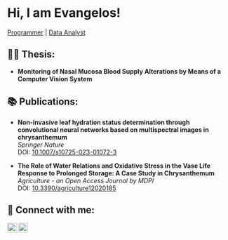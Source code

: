 # Hi, I am Evangelos!  
[Programmer](https://github.com/psyllakis) | [Data Analyst](https://www.linkedin.com/in/evangelos-psyllakis/)

## 👨‍💻 Thesis:
- **Monitoring of Nasal Mucosa Blood Supply Alterations by Means of a Computer Vision System**

## 📚 Publications:
- **Non-invasive leaf hydration status determination through convolutional neural networks based on multispectral images in chrysanthemum**  
  *Springer Nature*  
  DOI: [10.1007/s10725-023-01072-3](https://doi.org/10.1007/s10725-023-01072-3)

- **The Role of Water Relations and Oxidative Stress in the Vase Life Response to Prolonged Storage: A Case Study in Chrysanthemum**  
  *Agriculture - an Open Access Journal by MDPI*  
  DOI: [10.3390/agriculture12020185](https://doi.org/10.3390/agriculture12020185)

## 🤳 Connect with me:
[<img align="left" alt="Evangelos Psyllakis | LinkedIn" width="22px" src="https://cdn.jsdelivr.net/npm/simple-icons@v3/icons/linkedin.svg" />](https://linkedin.com/in/evangelos-psyllakis)
[<img align="left" alt="Evangelos Psyllakis | GitHub" width="22px" src="https://cdn.jsdelivr.net/npm/simple-icons@v3/icons/github.svg" />](https://github.com/psyllakis)
